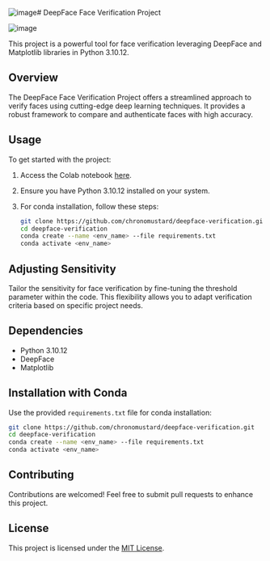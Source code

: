 ![image](https://github.com/chronomustard/deepface-verification/assets/70846916/09e9ae8a-0dbb-4c6f-99e9-8507c5015d65)# DeepFace Face Verification Project

![image](https://github.com/chronomustard/deepface-verification/assets/70846916/495975c2-315d-426f-a3f6-fb35c0878b80)

This project is a powerful tool for face verification leveraging DeepFace and Matplotlib libraries in Python 3.10.12.

## Overview

The DeepFace Face Verification Project offers a streamlined approach to verify faces using cutting-edge deep learning techniques. It provides a robust framework to compare and authenticate faces with high accuracy.

## Usage

To get started with the project:

1. Access the Colab notebook [here](https://colab.research.google.com/drive/1yIVXXpzfKn-xOuiuub6GVidzUycMMRdt?usp=sharing).
2. Ensure you have Python 3.10.12 installed on your system.
3. For conda installation, follow these steps:

   ```bash
   git clone https://github.com/chronomustard/deepface-verification.git
   cd deepface-verification
   conda create --name <env_name> --file requirements.txt
   conda activate <env_name>
   ```

## Adjusting Sensitivity

Tailor the sensitivity for face verification by fine-tuning the threshold parameter within the code. This flexibility allows you to adapt verification criteria based on specific project needs.

## Dependencies

- Python 3.10.12
- DeepFace
- Matplotlib

## Installation with Conda

Use the provided `requirements.txt` file for conda installation:

```bash
git clone https://github.com/chronomustard/deepface-verification.git
cd deepface-verification
conda create --name <env_name> --file requirements.txt
conda activate <env_name>
```

## Contributing

Contributions are welcomed! Feel free to submit pull requests to enhance this project.

## License

This project is licensed under the [MIT License](LICENSE).
